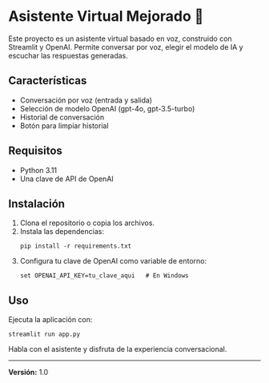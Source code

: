 # Asistente Virtual Mejorado 🤖

Este proyecto es un asistente virtual basado en voz, construido con Streamlit y OpenAI. Permite conversar por voz, elegir el modelo de IA y escuchar las respuestas generadas.

## Características

- Conversación por voz (entrada y salida)
- Selección de modelo OpenAI (gpt-4o, gpt-3.5-turbo)
- Historial de conversación
- Botón para limpiar historial

## Requisitos

- Python 3.11
- Una clave de API de OpenAI

## Instalación

1. Clona el repositorio o copia los archivos.
2. Instala las dependencias:
   ```
   pip install -r requirements.txt
   ```
3. Configura tu clave de OpenAI como variable de entorno:
   ```
   set OPENAI_API_KEY=tu_clave_aqui   # En Windows
   ```

## Uso

Ejecuta la aplicación con:
```
streamlit run app.py
```

Habla con el asistente y disfruta de la experiencia conversacional.

---

**Versión:** 1.0
